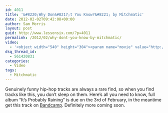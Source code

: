 ```yaml
---
id: 4011
title: '&#8220;Why Don&#8217;t You Know?&#8221; by Mitchmatic'
date: 2012-02-02T09:42:08+00:00
author: Sam Morris
layout: post
guid: http://www.lessonsix.com/?p=4011
permalink: /2012/02/why-dont-you-know-by-mitchmatic/
video:
  - '<object width="540" height="304"><param name="movie" value="http://www.youtube.com/v/WdV4WjqIo-o?version=3&amp;hl=en_GB"></param><param name="allowFullScreen" value="true"></param><param name="allowscriptaccess" value="always"></param><embed src="http://www.youtube.com/v/WdV4WjqIo-o?version=3&amp;hl=en_GB" type="application/x-shockwave-flash" width="540" height="304" allowscriptaccess="always" allowfullscreen="true"></embed></object>'
dsq_thread_id:
  - 561420831
categories:
  - Video
tags:
  - Mitchmatic
---
```

Genuinely funny hip-hop tracks are always a rare find, so when you find tracks like this, you don&#8217;t sleep on them. Here&#8217;s all you need to know, full album &#8220;It&#8217;s Probably Raining&#8221; is due on the 3rd of February, in the meantime get this track on [Bandcamp](http://mitchmatic.bandcamp.com/). Definitely more coming soon.